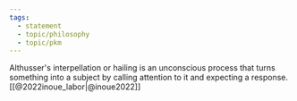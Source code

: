 ```yaml
---
tags: 
  - statement
  - topic/philosophy
  - topic/pkm
---
```


Althusser's interpellation or hailing is an unconscious process that turns something into a subject by calling attention to it and expecting a response. [[@2022inoue_labor|@inoue2022]]